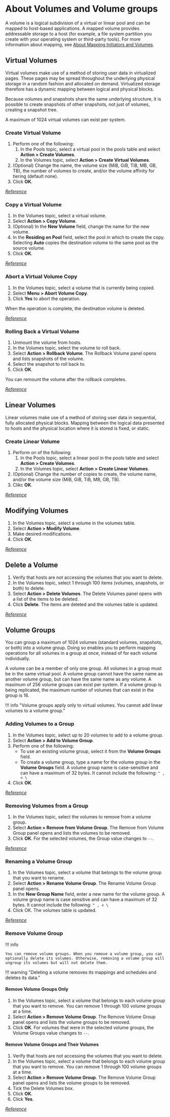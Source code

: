 # About Volumes and Volume groups

A volume is a logical subdivision of a virtual or linear pool and can be mapped to host-based applications. A mapped volume provides addressable storage to a host (for example, a file system partition you create with your operating system or third-party tools). For more information about mapping, see [About Mapping Initiators and Volumes](../powervault-me4/me4-mappings.md).

## Virtual Volumes

Virtual volumes make use of a method of storing user data in virtualized pages. These pages may be spread throughout the underlying physical storage in a random fashion and allocated on demand. Virtualized storage therefore has a dynamic mapping between logical and physical blocks.

Because volumes and snapshots share the same underlying structure, it is possible to create snapshots of other snapshots, not just of volumes, creating a snapshot tree.

A maximum of 1024 virtual volumes can exist per system.

### Create Virtual Volume

1. Perform one of the following:
      1. In the Pools topic, select a virtual pool in the pools table and select **Action > Create Volumes**.
      2. In the Volumes topic, select **Action > Create Virtual Volumes**.
2. (Optional) Change the name, the volume size (MiB, GiB, TiB, MB, GB, TB), the number of volumes to create, and/or the volume affinity for tiering (default none).
3. Click **OK**.

[*Reference*](https://www.dell.com/support/manuals/en-us/powervault-me4012/me4_series_ag_pub/create-virtual-volumes?guid=guid-b0eccb14-2cc7-4be3-b685-542255789576&lang=en-us)

### Copy a Virtual Volume

1. In the Volumes topic, select a virtual volume.
2. Select **Action > Copy Volume**.
3. (Optional) In the **New Volume** field, change the name for the new volume.
4. In the **Residing on Pool** field, select the pool in which to create the copy. Selecting **Auto** copies the destination volume to the same pool as the source volume.
5. Click **OK**.

[*Reference*](https://www.dell.com/support/manuals/en-us/powervault-me4012/me4_series_ag_pub/copy-a-virtual-volume-or-snapshot?guid=guid-6b622cfb-f44e-445a-a4f3-b8be08f66bff&lang=en-us)

### Abort a Virtual Volume Copy

1. In the Volumes topic, select a volume that is currently being copied.
2. Select **Menu > Abort Volume Copy**.
3. Click **Yes** to abort the operation.

When the operation is complete, the destination volume is deleted.

[*Reference*](https://www.dell.com/support/manuals/en-us/powervault-me4012/me4_series_ag_pub/abort-a-volume-copy?guid=guid-966588fe-6f53-4d09-b188-9e1875818651&lang=en-us)

### Rolling Back a Virtual Volume

1. Unmount the volume from hosts.
2. In the Volumes topic, select the volume to roll back.
3. Select **Action > Rollback Volume**. The Rollback Volume panel opens and lists snapshots of the volume.
4. Select the snapshot to roll back to.
5. Click **OK**.

You can remount the volume after the rollback completes.

[*Reference*](https://www.dell.com/support/manuals/en-us/powervault-me4012/me4_series_ag_pub/roll-back-a-volume?guid=guid-43901d0a-3d59-4cca-af7f-a839692a8471&lang=en-us)

## Linear Volumes

Linear volumes make use of a method of storing user data in sequential, fully allocated physical blocks. Mapping between the logical data presented to hosts and the physical location where it is stored is fixed, or static.

### Create Linear Volume

1. Perform on of the following:
      1. In the Pools topic, select a linear pool in the pools table and select **Action > Create Volumes**.
      2. In the Volumes topic, select **Action > Create Linear Volumes**. 
2. (Optional) Change the number of copies to create, the volume name, and/or the volume size (MiB, GiB, TiB, MB, GB, TB).
3. Clikc **OK**.

[*Reference*](https://www.dell.com/support/manuals/en-us/powervault-me4012/me4_series_ag_pub/create-linear-volumes?guid=guid-c026834e-de8c-4609-b001-4fb2c2afeeb0&lang=en-us)

## Modifying Volumes

1. In the Volumes topic, select a volume in the volumes table.
2. Select **Action > Modify Volume**.
3. Make desired modifications.
4. Click **OK**.

[*Reference*](https://www.dell.com/support/manuals/en-us/powervault-me4012/me4_series_ag_pub/modify-a-volume?guid=guid-13c04acd-bb88-4c92-be83-b1f9822f5677&lang=en-us)

## Delete a Volume

1. Verify that hosts are not accessing the volumes that you want to delete.
2. In the Volumes topic, select 1 through 100 items (volumes, snapshots, or both) to delete.
3. Select **Action > Delete Volumes**. The Delete Volumes panel opens with a list of the items to be deleted.
4. Click **Delete**. The items are deleted and the volumes table is updated.

[*Reference*](https://www.dell.com/support/manuals/en-us/powervault-me4012/me4_series_ag_pub/delete-volumes-and-snapshots?guid=guid-e334f829-6b6f-4e1b-9a6e-d1806e5f06a2&lang=en-us)

## Volume Groups

You can group a maximum of 1024 volumes (standard volumes, snapshots, or both) into a volume group. Doing so enables you to perform mapping operations for all volumes in a group at once, instead of for each volume individually.

A volume can be a member of only one group. All volumes in a group must be in the same virtual pool. A volume group cannot have the same name as another volume group, but can have the same name as any volume. A maximum of 256 volume groups can exist per system. If a volume group is being replicated, the maximum number of volumes that can exist in the group is 16.

!!! info "Volume groups apply only to virtual volumes. You cannot add linear volumes to a volume group."

### Adding Volumes to a Group

1. In the Volumes topic, select up to 20 volumes to add to a volume group.
2. Select **Action > Add to Volume Group**.
3. Perform one of the following:
      - To use an existing volume group, select it from the **Volume Groups** field.
      - To create a volume group, type a name for the volume group in the **Volume Groups** field. A volume group name is case-sensitive and can have a maximum of 32 bytes. It cannot include the following: `" , < \`
4. Click **OK**.

[*Reference*](https://www.dell.com/support/manuals/en-us/powervault-me4012/me4_series_ag_pub/add-volumes-to-a-volume-group?guid=guid-618d3bd8-a38f-44d5-a9dd-bab08105e1c5&lang=en-us)

### Removing Volumes from a Group

1. In the Volumes topic, select the volumes to remove from a volume group.
2. Select **Action > Remove from Volume Group**. The Remove from Volume Group panel opens and lists the volumes to be removed.
3. Click **OK**. For the selected volumes, the Group value changes to `--`.

[*Reference*](https://www.dell.com/support/manuals/en-us/powervault-me4012/me4_series_ag_pub/remove-volumes-from-a-volume-group?guid=guid-acf462eb-a931-4c05-a673-7ab2f7aa0224&lang=en-us)

### Renaming a Volume Group

1. In the Volumes topic, select a volume that belongs to the volume group that you want to rename.
1. Select **Action > Rename Volume Group**. The Rename Volume Group panel opens.
3. In the **New Group Name** field, enter a new name for the volume group. A volume group name is case sensitive and can have a maximum of 32 bytes. It cannot include the following: `" , < \`
4. Click OK. The volumes table is updated.

[*Reference*](https://www.dell.com/support/manuals/en-us/powervault-me4012/me4_series_ag_pub/rename-a-volume-group?guid=guid-0f374c44-1801-4f00-87db-6a6a9611bbdd&lang=en-us)

### Remove Volume Group

!!! info 

    You can remove volume groups. When you remove a volume group, you can optionally delete its volumes. Otherwise, removing a volume group will ungroup its volumes but will not delete them.

!!! warning "Deleting a volume removes its mappings and schedules and deletes its data."

#### Remove Volume Groups Only

1. In the Volumes topic, select a volume that belongs to each volume group that you want to remove. You can remove 1 through 100 volume groups at a time.
2. Select **Action > Remove Volume Group**. The Remove Volume Group panel opens and lists the volume groups to be removed.
3. Click **OK**. For volumes that were in the selected volume groups, the Volume Groups value changes to `--`.

#### Remove Volume Groups and Their Volumes

1. Verify that hosts are not accessing the volumes that you want to delete.
2. In the Volumes topic, select a volume that belongs to each volume group that you want to remove. You can remove 1 through 100 volume groups at a time.
3. Select **Action > Remove Volume Group**. The Remove Volume Group panel opens and lists the volume groups to be removed.
4. Tick the Delete Volumes box.
5. Click **OK**.
6. Click **Yes**.

[*Reference*](https://www.dell.com/support/manuals/en-us/powervault-me4012/me4_series_ag_pub/remove-volume-groups?guid=guid-3fc5ed3a-00a3-4146-9ae2-ab0ded10d8ea&lang=en-us)